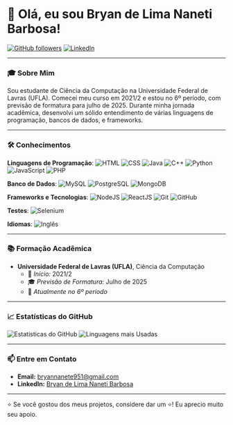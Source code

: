 # 👋 Olá, eu sou Bryan de Lima Naneti Barbosa!

[![GitHub followers](https://img.shields.io/github/followers/BryanNaneti.svg?style=social&label=Follow)](https://github.com/BryanNaneti) 
[![LinkedIn](https://img.shields.io/badge/LinkedIn-blue?style=flat&logo=linkedin&label=Connect)](https://www.linkedin.com/in/bryannaneti)

---

### 🎓 Sobre Mim

Sou estudante de Ciência da Computação na Universidade Federal de Lavras (UFLA). Comecei meu curso em 2021/2 e estou no 6º período, com previsão de formatura para julho de 2025. Durante minha jornada acadêmica, desenvolvi um sólido entendimento de várias linguagens de programação, bancos de dados, e frameworks.

---

### 🛠️ Conhecimentos

**Linguagens de Programação**:
![HTML](https://img.shields.io/badge/HTML-E34F26?style=flat&logo=html5&logoColor=white)
![CSS](https://img.shields.io/badge/CSS-1572B6?style=flat&logo=css3&logoColor=white)
![Java](https://img.shields.io/badge/Java-007396?style=flat&logo=java&logoColor=white)
![C++](https://img.shields.io/badge/C++-00599C?style=flat&logo=cplusplus&logoColor=white)
![Python](https://img.shields.io/badge/Python-3776AB?style=flat&logo=python&logoColor=white)
![JavaScript](https://img.shields.io/badge/JavaScript-F7DF1E?style=flat&logo=javascript&logoColor=black)
![PHP](https://img.shields.io/badge/PHP-777BB4?style=flat&logo=php&logoColor=white)

**Banco de Dados**:
![MySQL](https://img.shields.io/badge/MySQL-4479A1?style=flat&logo=mysql&logoColor=white)
![PostgreSQL](https://img.shields.io/badge/PostgreSQL-336791?style=flat&logo=postgresql&logoColor=white)
![MongoDB](https://img.shields.io/badge/MongoDB-47A248?style=flat&logo=mongodb&logoColor=white)

**Frameworks e Tecnologias**:
![NodeJS](https://img.shields.io/badge/Node.js-339933?style=flat&logo=nodedotjs&logoColor=white)
![ReactJS](https://img.shields.io/badge/ReactJS-61DAFB?style=flat&logo=react&logoColor=black)
![Git](https://img.shields.io/badge/Git-F05032?style=flat&logo=git&logoColor=white)
![GitHub](https://img.shields.io/badge/GitHub-181717?style=flat&logo=github&logoColor=white)

**Testes**:
![Selenium](https://img.shields.io/badge/Selenium-43B02A?style=flat&logo=selenium&logoColor=white)

**Idiomas**:
![Inglês](https://img.shields.io/badge/Ingl%C3%AAs-B%C3%A1sico-blue)

---

### 📚 Formação Acadêmica

- **Universidade Federal de Lavras (UFLA)**, Ciência da Computação
  - 📅 *Início:* 2021/2
  - 🎓 *Previsão de Formatura:* Julho de 2025
  - 🎯 *Atualmente no 6º período*

---



### 📈 Estatísticas do GitHub

![Estatísticas do GitHub](https://github-readme-stats.vercel.app/api?username=BryanNaneti&show_icons=true&theme=radical)
![Linguagens mais Usadas](https://github-readme-stats.vercel.app/api/top-langs/?username=BryanNaneti&layout=compact&theme=radical)

---

### 📫 Entre em Contato

- **Email:** [bryannanete951@gmail.com](mailto:bryannanete951@gmail.com)
- **LinkedIn:** [Bryan de Lima Naneti Barbosa](https://www.linkedin.com/in/bryannaneti)

---

⭐️ Se você gostou dos meus projetos, considere dar um ⭐️! Eu aprecio muito seu apoio.

